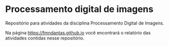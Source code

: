 # Processamento digital de imagens

Repositório para atividades da disciplina Processamento Digital de Imagens.

Na página https://fmndantas.github.io você encontrará o relatório das atividades
contidas nesse repositório. 
